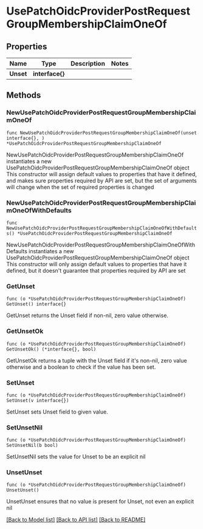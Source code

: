 # UsePatchOidcProviderPostRequestGroupMembershipClaimOneOf

## Properties

Name | Type | Description | Notes
------------ | ------------- | ------------- | -------------
**Unset** | **interface{}** |  | 

## Methods

### NewUsePatchOidcProviderPostRequestGroupMembershipClaimOneOf

`func NewUsePatchOidcProviderPostRequestGroupMembershipClaimOneOf(unset interface{}, ) *UsePatchOidcProviderPostRequestGroupMembershipClaimOneOf`

NewUsePatchOidcProviderPostRequestGroupMembershipClaimOneOf instantiates a new UsePatchOidcProviderPostRequestGroupMembershipClaimOneOf object
This constructor will assign default values to properties that have it defined,
and makes sure properties required by API are set, but the set of arguments
will change when the set of required properties is changed

### NewUsePatchOidcProviderPostRequestGroupMembershipClaimOneOfWithDefaults

`func NewUsePatchOidcProviderPostRequestGroupMembershipClaimOneOfWithDefaults() *UsePatchOidcProviderPostRequestGroupMembershipClaimOneOf`

NewUsePatchOidcProviderPostRequestGroupMembershipClaimOneOfWithDefaults instantiates a new UsePatchOidcProviderPostRequestGroupMembershipClaimOneOf object
This constructor will only assign default values to properties that have it defined,
but it doesn't guarantee that properties required by API are set

### GetUnset

`func (o *UsePatchOidcProviderPostRequestGroupMembershipClaimOneOf) GetUnset() interface{}`

GetUnset returns the Unset field if non-nil, zero value otherwise.

### GetUnsetOk

`func (o *UsePatchOidcProviderPostRequestGroupMembershipClaimOneOf) GetUnsetOk() (*interface{}, bool)`

GetUnsetOk returns a tuple with the Unset field if it's non-nil, zero value otherwise
and a boolean to check if the value has been set.

### SetUnset

`func (o *UsePatchOidcProviderPostRequestGroupMembershipClaimOneOf) SetUnset(v interface{})`

SetUnset sets Unset field to given value.


### SetUnsetNil

`func (o *UsePatchOidcProviderPostRequestGroupMembershipClaimOneOf) SetUnsetNil(b bool)`

 SetUnsetNil sets the value for Unset to be an explicit nil

### UnsetUnset
`func (o *UsePatchOidcProviderPostRequestGroupMembershipClaimOneOf) UnsetUnset()`

UnsetUnset ensures that no value is present for Unset, not even an explicit nil

[[Back to Model list]](../README.md#documentation-for-models) [[Back to API list]](../README.md#documentation-for-api-endpoints) [[Back to README]](../README.md)


